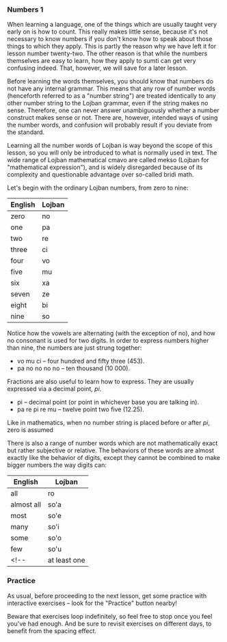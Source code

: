 ### Numbers 1

When learning a language, one of the things which are usually taught very early on is how to count.
This really makes little sense, because it's not necessary to know numbers if you don't know how to speak about those things to which they apply.
This is partly the reason why we have left it for lesson number twenty-two.
The other reason is that while the numbers themselves are easy to learn, how they apply to sumti can get very confusing indeed. That, however, we will save for a later lesson.

Before learning the words themselves, you should know that numbers do not have any internal grammar.
This means that any row of number words (henceforth referred to as a "number string") are treated identically to any other number string to the Lojban grammar, even if the string makes no sense.
Therefore, one can never answer unambiguously whether a number construct makes sense or not.
There are, however, intended ways of using the number words, and confusion will probably result if you deviate from the standard.

Learning all the number words of Lojban is way beyond the scope of this lesson, so you will only be introduced to what is normally used in text.
The wide range of Lojban mathematical cmavo are called mekso (Lojban for "mathematical expression"), and is widely disregarded because of its complexity and questionable advantage over so-called bridi math.

Let's begin with the ordinary Lojban numbers, from zero to nine:

|English|Lojban|
|-------|------|
|zero|no|
|one|pa|
|two|re|
|three|ci|
|four|vo|
|five|mu|
|six|xa|
|seven|ze|
|eight|bi|
|nine|so|

Notice how the vowels are alternating (with the exception of no), and how no consonant is used for two digits. In order to express numbers higher than nine, the numbers are just strung together:

* vo mu ci &ndash; four hundred and fifty three (453).
* pa no no no no &ndash; ten thousand (10 000).

Fractions are also useful to learn how to express. They are usually expressed via a decimal point, _pi_.

* pi &ndash; decimal point (or point in whichever base you are talking in).
* pa re pi re mu &ndash; twelve point two five (12.25).

Like in mathematics, when no number string is placed before or after _pi_, zero is assumed

There is also a range of number words which are not mathematically exact but rather subjective or relative.
The behaviors of these words are almost exactly like the behavior of digits, except they cannot be combined to make bigger numbers the way digits can:

|English|Lojban|
|-------|------|
|all|ro|
|almost all|so'a|
|most|so'e|
|many|so'i|
|some|so'o|
|few|so'u|
<!--|at least one|su'o|-->

### Practice

As usual, before proceeding to the next lesson, get some practice with interactive exercises &ndash; look for the "Practice" button nearby!

Beware that exercises loop indefinitely, so feel free to stop once you feel you've had enough.
And be sure to revisit exercises on different days, to benefit from the spacing effect.
